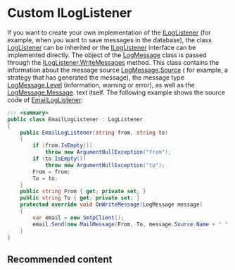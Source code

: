 # Custom ILogListener

If you want to create your own implementation of the [ILogListener](../api/StockSharp.Logging.ILogListener.html) (for example, when you want to save messages in the database), the class [LogListener](../api/StockSharp.Logging.LogListener.html) can be inherited or the [ILogListener](../api/StockSharp.Logging.ILogListener.html) interface can be implemented directly. The object of the [LogMessage](../api/StockSharp.Logging.LogMessage.html) class is passed through the [ILogListener.WriteMessages](../api/StockSharp.Logging.ILogListener.WriteMessages.html) method. This class contains the information about the message source [LogMessage.Source](../api/StockSharp.Logging.LogMessage.Source.html) ( for example, a strategy that has generated the message), the message type [LogMessage.Level](../api/StockSharp.Logging.LogMessage.Level.html) (information, warning or error), as well as the [LogMessage.Message](../api/StockSharp.Logging.LogMessage.Message.html). text itself. The following example shows the source code of [EmailLogListener](../api/StockSharp.Logging.EmailLogListener.html): 

```cs
/// <summary>
public class EmailLogListener : LogListener
{
	public EmailLogListener(string from, string to)
	{
		if (from.IsEmpty())
			throw new ArgumentNullException("from");
		if (to.IsEmpty())
			throw new ArgumentNullException("to");
		From = from;
		To = to;
	}
	public string From { get; private set; }
	public string To { get; private set; }
	protected override void OnWriteMessage(LogMessage message)
	{
		var email = new SmtpClient();
		email.Send(new MailMessage(From, To, message.Source.Name + " " + message.Level, message.Message));
	}
}
```

## Recommended content

